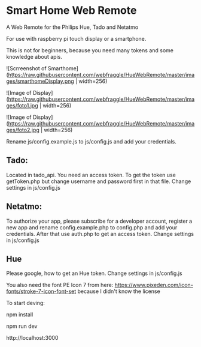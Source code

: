 # Smart Home Web Remote
A Web Remote for the Philips Hue, Tado and Netatmo

For use with raspberry pi touch display or a smartphone.

This is not for beginners, because you need many tokens and some knowledge about apis.

![Scrreenshot of Smarthome](https://raw.githubusercontent.com/webfraggle/HueWebRemote/master/images/smarthomeDisplay.png | width=256)

![Image of Display](https://raw.githubusercontent.com/webfraggle/HueWebRemote/master/images/foto1.jpg | width=256)

![Image of Display](https://raw.githubusercontent.com/webfraggle/HueWebRemote/master/images/foto2.jpg | width=256)


Rename js/config.example.js to js/config.js and add your credentials.

## Tado:
Located in tado_api. You need an access token. To get the token use getToken.php but change username and password first in that file.
Change settings in js/config.js

## Netatmo:
To authorize your app, please subscribe for a developer account, register a new app and rename config.example.php to config.php and add your credentials. After that use auth.php to get an access token.
Change settings in js/config.js

## Hue
Please google, how to get an Hue token.
Change settings in js/config.js

You also need the font PE Icon 7 from here:
https://www.pixeden.com/icon-fonts/stroke-7-icon-font-set
because I didn't know the license

To start deving:

npm install

npm run dev

http://localhost:3000
